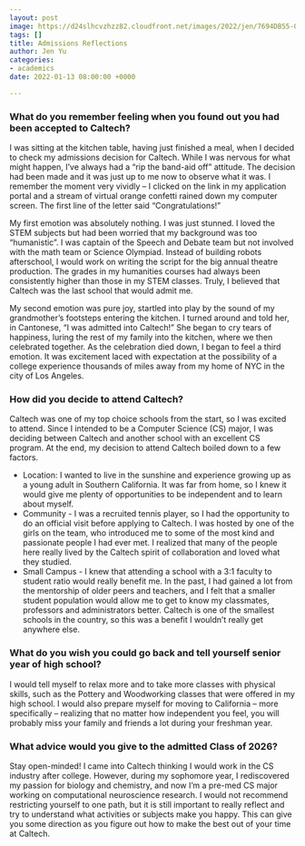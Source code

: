 ```yaml
---
layout: post
image: https://d24slhcvzhzz82.cloudfront.net/images/2022/jen/7694DB55-0FAA-4216-BC1D-0894E70D1B16_1_201_a.jpeg
tags: []
title: Admissions Reflections
author: Jen Yu
categories:
- academics
date: 2022-01-13 08:00:00 +0000

---
```

### **What do you remember feeling when you found out you had been accepted to Caltech?**

I was sitting at the kitchen table, having just finished a meal, when I decided to check my admissions decision for Caltech. While I was nervous for what might happen, I’ve always had a “rip the band-aid off” attitude. The decision had been made and it was just up to me now to observe what it was. I remember the moment very vividly – I clicked on the link in my application portal and a stream of virtual orange confetti rained down my computer screen. The first line of the letter said “Congratulations!”

My first emotion was absolutely nothing. I was just stunned. I loved the STEM subjects but had been worried that my background was too “humanistic”. I was captain of the Speech and Debate team but not involved with the math team or Science Olympiad. Instead of building robots afterschool, I would work on writing the script for the big annual theatre production. The grades in my humanities courses had always been consistently higher than those in my STEM classes. Truly, I believed that Caltech was the last school that would admit me.

My second emotion was pure joy, startled into play by the sound of my grandmother’s footsteps entering the kitchen. I turned around and told her, in Cantonese, “I was admitted into Caltech!” She began to cry tears of happiness, luring the rest of my family into the kitchen, where we then celebrated together. As the celebration died down, I began to feel a third emotion. It was excitement laced with expectation at the possibility of a college experience thousands of miles away from my home of NYC in the city of Los Angeles.

### **How did you decide to attend Caltech?**

Caltech was one of my top choice schools from the start, so I was excited to attend. Since I intended to be a Computer Science (CS) major, I was deciding between Caltech and another school with an excellent CS program. At the end, my decision to attend Caltech boiled down to a few factors.

* Location: I wanted to live in the sunshine and experience growing up as a young adult in Southern California. It was far from home, so I knew it would give me plenty of opportunities to be independent and to learn about myself.
* Community - I was a recruited tennis player, so I had the opportunity to do an official visit before applying to Caltech. I was hosted by one of the girls on the team, who introduced me to some of the most kind and passionate people I had ever met. I realized that many of the people here really lived by the Caltech spirit of collaboration and loved what they studied.
* Small Campus - I knew that attending a school with a 3:1 faculty to student ratio would really benefit me. In the past, I had gained a lot from the mentorship of older peers and teachers, and I felt that a smaller student population would allow me to get to know my classmates, professors and administrators better. Caltech is one of the smallest schools in the country, so this was a benefit I wouldn’t really get anywhere else.

### **What do you wish you could go back and tell yourself senior year of high school?**

I would tell myself to relax more and to take more classes with physical skills, such as the Pottery and Woodworking classes that were offered in my high school. I would also prepare myself for moving to California – more specifically – realizing that no matter how independent you feel, you will probably miss your family and friends a lot during your freshman year.

### **What advice would you give to the admitted Class of 2026?**

Stay open-minded! I came into Caltech thinking I would work in the CS industry after college. However, during my sophomore year, I rediscovered my passion for biology and chemistry, and now I’m a pre-med CS major working on computational neuroscience research. I would not recommend restricting yourself to one path, but it is still important to really reflect and try to understand what activities or subjects make you happy. This can give you some direction as you figure out how to make the best out of your time at Caltech.